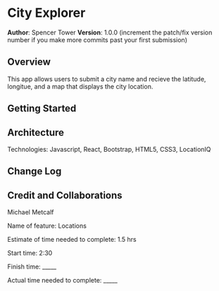 # City Explorer

**Author**: Spencer Tower
**Version**: 1.0.0 (increment the patch/fix version number if you make more commits past your first submission)

## Overview
This app allows users to submit a city name and recieve the latitude, longitue, and a map that displays the city location.


## Getting Started
<!-- What are the steps that a user must take in order to build this app on their own machine and get it running? -->

## Architecture
<!-- Provide a detailed description of the application design. What technologies (languages, libraries, etc) you're using, and any other relevant design information. -->
Technologies: Javascript, React, Bootstrap, HTML5, CSS3, LocationIQ

## Change Log
<!-- Use this area to document the iterative changes made to your application as each feature is successfully implemented. Use time stamps. Here's an example:

01-01-2001 4:59pm - Application now has a fully-functional express server, with a GET route for the location resource. -->

## Credit and Collaborations
<!-- Give credit (and a link) to other people or resources that helped you build this application. -->
Michael Metcalf

Name of feature: Locations

Estimate of time needed to complete: 1.5 hrs

Start time: 2:30

Finish time: _____

Actual time needed to complete: _____